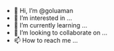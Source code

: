 - 👋 Hi, I’m @goluaman
- 👀 I’m interested in ...
- 🌱 I’m currently learning ...
- 💞️ I’m looking to collaborate on ...
- 📫 How to reach me ...

<!---
goluaman/goluaman is a ✨ special ✨ repository because its `README.md` (this file) appears on your GitHub profile.
You can click the Preview link to take a look at your changes.
--->
